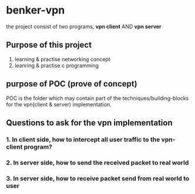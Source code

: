 # benker-vpn
the project consist of two programs, **vpn client** AND **vpn server**

## Purpose of this project
1. learning & practise networking concept
2. leanring & practise c programming

## purpose of POC (prove of concept)
POC is the folder which may contain part of the techniques/building-blocks for the vpn(client & server) implementation.

## Questions to ask for the vpn implementation
### 1. In client side, how to intercept all user traffic to the vpn-client program?

### 2. In server side, how to send the received packet to real world

### 3. In server side, how to receive packet send from real world to user


